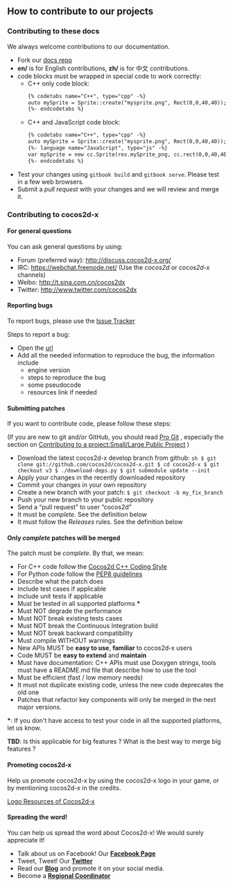 ## How to contribute to our projects

### Contributing to these docs
We always welcome contributions to our documentation.

  - Fork our [docs repo](https://github.com/cocos2d/cocos2d-x-docs)
  - __en/__ is for English contributions, __zh/__ is for 中文 contributions.
  - code blocks must be wrapped in special code to work correctly:
    - C++ only code block:
      ```html
      {% codetabs name="C++", type="cpp" -%}
      auto mySprite = Sprite::create("mysprite.png", Rect(0,0,40,40));
      {%- endcodetabs %}
      ```
    - C++ and JavaScript code block:
      ```html
      {% codetabs name="C++", type="cpp" -%}
      auto mySprite = Sprite::create("mysprite.png", Rect(0,0,40,40));
      {%- language name="JavaScript", type="js" -%}
      var mySprite = new cc.Sprite(res.mySprite_png, cc.rect(0,0,40,40));
      {%- endcodetabs %}
      ```
  - Test your changes using `gitbook build` and `gitbook serve`. Please test in a few web browsers.
  - Submit a *pull request* with your changes and we will review and merge it.

### Contributing to cocos2d-x

#### For general questions
You can ask general questions by using:

  -   Forum (preferred way): http://discuss.cocos2d-x.org/
  -   IRC: https://webchat.freenode.net/ (Use the *cocos2d* or *cocos2d-x* channels)
  -   Weibo: http://t.sina.com.cn/cocos2dx
  -   Twitter: http://www.twitter.com/cocos2dx

#### Reporting bugs
To report bugs, please use the [Issue Tracker](https://github.com/cocos2d/cocos2d-x/issues)

Steps to report a bug:

  - Open the [url](https://github.com/cocos2d/cocos2d-x/issues/new)
  - Add all the needed information to reproduce the bug, the information include
    - engine version
    - steps to reproduce the bug
    - some pseudocode
    - resources link if needed

#### Submitting patches
If you want to contribute code, please follow these steps:

(If you are new to git and/or GitHub, you should read [Pro Git](http://progit.org/book/) , especially the section on [Contributing to a project:Small/Large Public Project](http://progit.org/book/ch5-2.html#public_small_project) )

  -   Download the latest cocos2d-x develop branch from github:
    ```sh
    $ git clone git://github.com/cocos2d/cocos2d-x.git
    $ cd cocos2d-x
    $ git checkout v3
    $ ./download-deps.py
    $ git submodule update --init
    ```
  -   Apply your changes in the recently downloaded repository
  -   Commit your changes in your own repository
  -   Create a new branch with your patch: `$ git checkout -b my_fix_branch`
  -   Push your new branch to your public repository
  -   Send a “pull request” to user “cocos2d”
  -   It must be _complete_. See the definition below
  -   It must follow the _Releases_ rules. See the definition below

#### Only _complete_ patches will be merged
The patch must be _complete_. By that, we mean:

  -   For C++ code follow the [Cocos2d C++ Coding Style][1]
  -   For Python code follow the [PEP8 guidelines][3]
  -   Describe what the patch does
  -   Include test cases if applicable
  -   Include unit tests if applicable
  -   Must be tested in all supported platforms __*__
  -   Must NOT degrade the performance
  -   Must NOT break existing tests cases
  -   Must NOT break the Continuous Integration build
  -   Must NOT break backward compatibility
  -   Must compile WITHOUT warnings
  -   New APIs MUST be **easy to use**, **familiar** to cocos2d-x users
  -   Code MUST be **easy to extend** and **maintain**
  -   Must have documentation: C++ APIs must use Doxygen strings, tools must have a README.md file that describe how to use the tool
  -   Must be efficient (fast / low memory needs)
  -   It must not duplicate existing code, unless the new code deprecates the old one
  -   Patches that refactor key components will only be merged in the next major versions.

__*__: If you don't have access to test your code in all the supported platforms, let us know.

__TBD__: Is this applicable for big features ? What is the best way to merge big features ?

#### Promoting cocos2d-x

Help us promote cocos2d-x by using the cocos2d-x logo in your game, or by mentioning cocos2d-x in the credits.

[Logo Resources of Cocos2d-x][2]

[1]: https://github.com/cocos2d/cocos2d-x/blob/v3/docs/CODING_STYLE.md
[2]: http://www.cocos2d-x.org/wiki/Logo_Resources_of_Cocos2d-x
[3]: https://www.python.org/dev/peps/pep-0008


#### Spreading the word!
You can help us spread the word about Cocos2d-x! We would surely appreciate it!

  * Talk about us on Facebook! Our [__Facebook Page__](https://www.facebook.com/cocos2dx/)
  * Tweet, Tweet! Our [__Twitter__](https://twitter.com/cocos2dx)
  * Read our [__Blog__](http://blog.Cocos2d-x.org/) and promote it on your social media.
  * Become a [__Regional Coordinator__](http://discuss.Cocos2d-x.org/t/we-need-regional-coordinators/24104)
